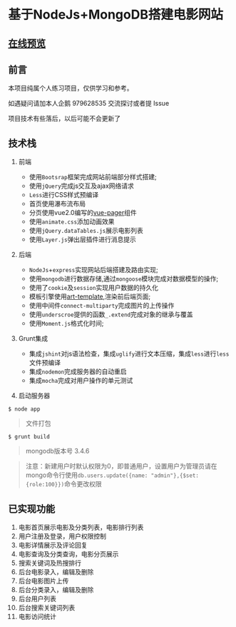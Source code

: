 # 基于NodeJs+MongoDB搭建电影网站

## [在线预览](http://movie.yunlongol.cn)

## 前言
本项目纯属个人练习项目，仅供学习和参考。

如遇疑问请加本人企鹅 979628535 交流探讨或者提 Issue

项目技术有些落后，以后可能不会更新了

## 技术栈

1. 前端
	- 使用`Bootsrap`框架完成网站前端部分样式搭建;
	- 使用`jQuery`完成js交互及ajax网络请求
	- `Less`进行CSS样式预编译
	- 首页使用瀑布流布局
	- 分页使用vue2.0编写的[vue-pager](https://github.com/TenderQ/vue-pager)组件
	- 使用`animate.css`添加动画效果
	- 使用`jQuery.dataTables.js`展示电影列表
	- 使用`Layer.js`弹出层插件进行消息提示

2. 后端
	- `NodeJs`+`express`实现网站后端搭建及路由实现;
	- 使用`mongodb`进行数据存储,通过`mongoose`模块完成对数据模型的操作;
	- 使用了`cookie`及`session`实现用户数据的持久化
	- 模板引擎使用[art-template](https://github.com/aui/artTemplate),渲染前后端页面;
	- 使用中间件`connect-multiparty`完成图片的上传操作
	- 使用`underscroe`提供的函数`_.extend`完成对象的继承与覆盖
	- 使用`Moment.js`格式化时间;

3. Grunt集成
	- 集成`jshint`对js语法检查，集成`uglify`进行文本压缩，集成`less`进行`less`文件预编译
	- 集成`nodemon`完成服务器的自动重启
	- 集成`mocha`完成对用户操作的单元测试
	
4. 启动服务器
```
$ node app
```

> 文件打包

```
$ grunt build
```

> mongodb版本号 3.4.6

> 注意：新建用户时默认权限为0，即普通用户，设置用户为管理员请在mongo命令行使用`db.users.update({name: "admin"},{$set:{role:100}})`命令更改权限

## 已实现功能

1. 电影首页展示电影及分类列表，电影排行列表
2. 用户注册及登录，用户权限控制
3. 电影详情展示及评论回复
4. 电影查询及分类查询，电影分页展示
5. 搜索关键词及热搜排行
6. 后台电影录入，编辑及删除
7. 后台电影图片上传
8. 后台分类录入，编辑及删除
9. 后台用户列表
10. 后台搜索关键词列表
11. 电影访问统计
